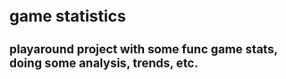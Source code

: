 # game statistics

## playaround project with some func game stats, doing some analysis, trends, etc.